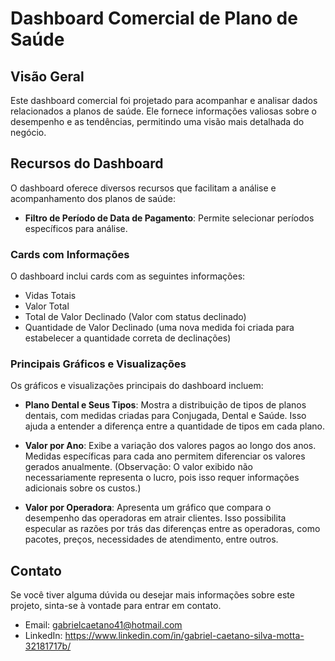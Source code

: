 # Dashboard Comercial de Plano de Saúde

## Visão Geral

Este dashboard comercial foi projetado para acompanhar e analisar dados relacionados a planos de saúde. Ele fornece informações valiosas sobre o desempenho e as tendências, permitindo uma visão mais detalhada do negócio.

## Recursos do Dashboard

O dashboard oferece diversos recursos que facilitam a análise e acompanhamento dos planos de saúde:

- **Filtro de Período de Data de Pagamento**: Permite selecionar períodos específicos para análise.

### Cards com Informações

O dashboard inclui cards com as seguintes informações:

- Vidas Totais
- Valor Total
- Total de Valor Declinado (Valor com status declinado)
- Quantidade de Valor Declinado (uma nova medida foi criada para estabelecer a quantidade correta de declinações)

### Principais Gráficos e Visualizações

Os gráficos e visualizações principais do dashboard incluem:

- **Plano Dental e Seus Tipos**: Mostra a distribuição de tipos de planos dentais, com medidas criadas para Conjugada, Dental e Saúde. Isso ajuda a entender a diferença entre a quantidade de tipos em cada plano.

- **Valor por Ano**: Exibe a variação dos valores pagos ao longo dos anos. Medidas específicas para cada ano permitem diferenciar os valores gerados anualmente. (Observação: O valor exibido não necessariamente representa o lucro, pois isso requer informações adicionais sobre os custos.)

- **Valor por Operadora**: Apresenta um gráfico que compara o desempenho das operadoras em atrair clientes. Isso possibilita especular as razões por trás das diferenças entre as operadoras, como pacotes, preços, necessidades de atendimento, entre outros.

## Contato

Se você tiver alguma dúvida ou desejar mais informações sobre este projeto, sinta-se à vontade para entrar em contato.

- Email: gabrielcaetano41@hotmail.com
- LinkedIn: https://www.linkedin.com/in/gabriel-caetano-silva-motta-32181717b/
